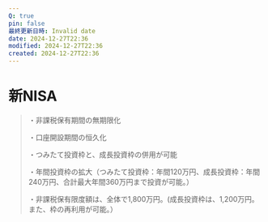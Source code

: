 ```yaml
---
Q: true
pin: false
最終更新日時: Invalid date
date: 2024-12-27T22:36
modified: 2024-12-27T22:36
created: 2024-12-27T22:36
---
```

# 新NISA

> ・非課税保有期間の無期限化
> 
> ・口座開設期間の恒久化
> 
> ・つみたて投資枠と、成長投資枠の併用が可能
> 
> ・年間投資枠の拡大（つみたて投資枠：年間120万円、成長投資枠：年間240万円、合計最大年間360万円まで投資が可能。）
> 
> ・非課税保有限度額は、全体で1,800万円。(成長投資枠は、1,200万円。また、枠の再利用が可能。）